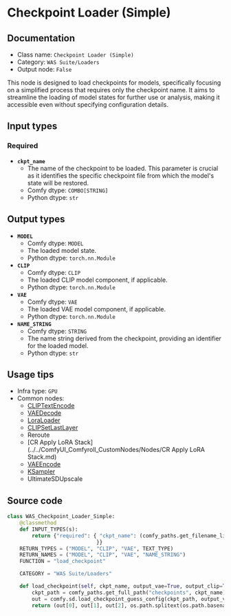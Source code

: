 # Checkpoint Loader (Simple)
## Documentation
- Class name: `Checkpoint Loader (Simple)`
- Category: `WAS Suite/Loaders`
- Output node: `False`

This node is designed to load checkpoints for models, specifically focusing on a simplified process that requires only the checkpoint name. It aims to streamline the loading of model states for further use or analysis, making it accessible even without specifying configuration details.
## Input types
### Required
- **`ckpt_name`**
    - The name of the checkpoint to be loaded. This parameter is crucial as it identifies the specific checkpoint file from which the model's state will be restored.
    - Comfy dtype: `COMBO[STRING]`
    - Python dtype: `str`
## Output types
- **`MODEL`**
    - Comfy dtype: `MODEL`
    - The loaded model state.
    - Python dtype: `torch.nn.Module`
- **`CLIP`**
    - Comfy dtype: `CLIP`
    - The loaded CLIP model component, if applicable.
    - Python dtype: `torch.nn.Module`
- **`VAE`**
    - Comfy dtype: `VAE`
    - The loaded VAE model component, if applicable.
    - Python dtype: `torch.nn.Module`
- **`NAME_STRING`**
    - Comfy dtype: `STRING`
    - The name string derived from the checkpoint, providing an identifier for the loaded model.
    - Python dtype: `str`
## Usage tips
- Infra type: `GPU`
- Common nodes:
    - [CLIPTextEncode](../../Comfy/Nodes/CLIPTextEncode.md)
    - [VAEDecode](../../Comfy/Nodes/VAEDecode.md)
    - [LoraLoader](../../Comfy/Nodes/LoraLoader.md)
    - [CLIPSetLastLayer](../../Comfy/Nodes/CLIPSetLastLayer.md)
    - Reroute
    - [CR Apply LoRA Stack](../../ComfyUI_Comfyroll_CustomNodes/Nodes/CR Apply LoRA Stack.md)
    - [VAEEncode](../../Comfy/Nodes/VAEEncode.md)
    - [KSampler](../../Comfy/Nodes/KSampler.md)
    - UltimateSDUpscale



## Source code
```python
class WAS_Checkpoint_Loader_Simple:
    @classmethod
    def INPUT_TYPES(s):
        return {"required": { "ckpt_name": (comfy_paths.get_filename_list("checkpoints"), ),
                             }}
    RETURN_TYPES = ("MODEL", "CLIP", "VAE", TEXT_TYPE)
    RETURN_NAMES = ("MODEL", "CLIP", "VAE", "NAME_STRING")
    FUNCTION = "load_checkpoint"

    CATEGORY = "WAS Suite/Loaders"

    def load_checkpoint(self, ckpt_name, output_vae=True, output_clip=True):
        ckpt_path = comfy_paths.get_full_path("checkpoints", ckpt_name)
        out = comfy.sd.load_checkpoint_guess_config(ckpt_path, output_vae=True, output_clip=True, embedding_directory=comfy_paths.get_folder_paths("embeddings"))
        return (out[0], out[1], out[2], os.path.splitext(os.path.basename(ckpt_name))[0])

```

